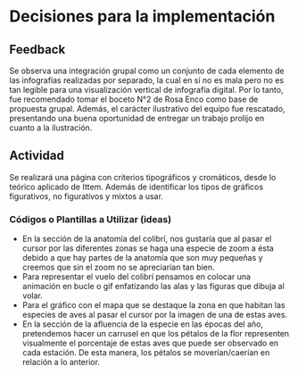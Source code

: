 # Decisiones para la implementación

## Feedback 
Se observa una integración grupal como un conjunto de cada elemento de las infografías realizadas por separado, la cual en sí no es mala pero no es tan legible para una visualización vertical de infografía digital. 
Por lo tanto, fue recomendado tomar el boceto N°2 de Rosa Enco como base de propuesta grupal.
Además, el carácter ilustrativo del equipo fue rescatado, presentando una buena oportunidad de entregar un trabajo prolijo en cuanto a la ilustración. 


## Actividad
Se realizará una página con criterios tipográficos y cromáticos, desde lo teórico aplicado de Ittem. Además de identificar los tipos de gráficos figurativos, no figurativos y mixtos a usar. 


### Códigos o Plantillas a Utilizar (ideas)
- En la sección de la anatomía del colibrí, nos gustaría que al pasar el cursor por las diferentes zonas se haga una especie de zoom a ésta debido a que hay partes de la anatomía que son muy pequeñas y creemos que sin el zoom no se apreciarían tan bien.
- Para representar el vuelo del colibrí pensamos en colocar una animación en bucle o gif enfatizando las alas y las figuras que dibuja al volar.
- Para el gráfico con el mapa que se destaque la zona en que habitan las especies de aves al pasar el cursor por la imagen de una de estas aves.
- En la sección de la afluencia de la especie en las épocas del año, pretendemos hacer un carrusel en que los pétalos de la flor representen visualmente el porcentaje de estas aves que puede ser observado en cada estación. De esta manera, los pétalos se moverían/caerían en relación a lo anterior.
